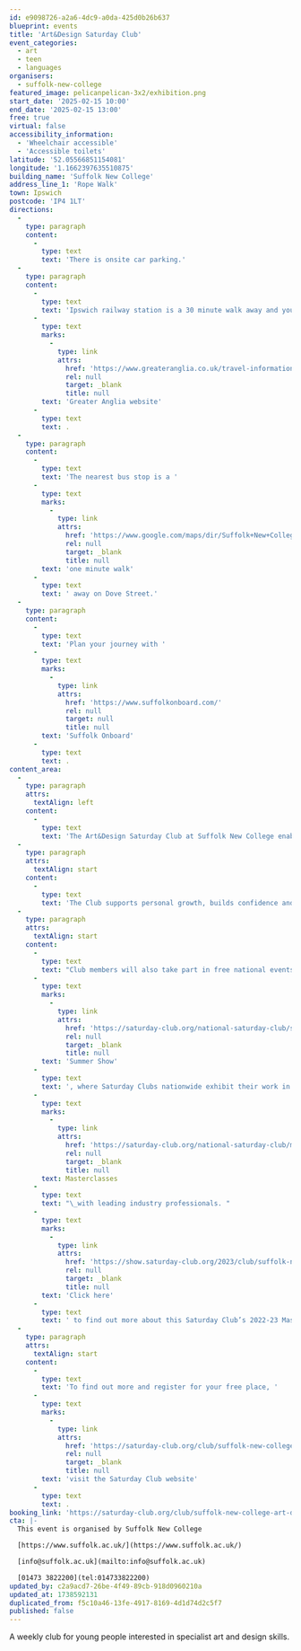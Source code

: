 ```yaml
---
id: e9098726-a2a6-4dc9-a0da-425d0b26b637
blueprint: events
title: 'Art&Design Saturday Club'
event_categories:
  - art
  - teen
  - languages
organisers:
  - suffolk-new-college
featured_image: pelicanpelican-3x2/exhibition.png
start_date: '2025-02-15 10:00'
end_date: '2025-02-15 13:00'
free: true
virtual: false
accessibility_information:
  - 'Wheelchair accessible'
  - 'Accessible toilets'
latitude: '52.05566851154081'
longitude: '1.1662397635510875'
building_name: 'Suffolk New College'
address_line_1: 'Rope Walk'
town: Ipswich
postcode: 'IP4 1LT'
directions:
  -
    type: paragraph
    content:
      -
        type: text
        text: 'There is onsite car parking.'
  -
    type: paragraph
    content:
      -
        type: text
        text: 'Ipswich railway station is a 30 minute walk away and you can find up to date train times on the '
      -
        type: text
        marks:
          -
            type: link
            attrs:
              href: 'https://www.greateranglia.co.uk/travel-information/station-information/ips'
              rel: null
              target: _blank
              title: null
        text: 'Greater Anglia website'
      -
        type: text
        text: .
  -
    type: paragraph
    content:
      -
        type: text
        text: 'The nearest bus stop is a '
      -
        type: text
        marks:
          -
            type: link
            attrs:
              href: 'https://www.google.com/maps/dir/Suffolk+New+College,+Waterfront+Building,+Rope+Walk,+Ipswich/Dove+Street,+Ipswich+IP4+2LS/@52.056116,1.1632617,17z/data=!4m14!4m13!1m5!1m1!1s0x47d99f81073e5c7f:0x4cf45ab41ce85c76!2m2!1d1.1661593!2d52.05553!1m5!1m1!1s0x47d99f81b84bd029:0xf15afb01fd2733f8!2m2!1d1.165675!2d52.056702!3e2?entry=ttu&g_ep=EgoyMDI1MDEyOS4xIKXMDSoASAFQAw%3D%3D'
              rel: null
              target: _blank
              title: null
        text: 'one minute walk'
      -
        type: text
        text: ' away on Dove Street.'
  -
    type: paragraph
    content:
      -
        type: text
        text: 'Plan your journey with '
      -
        type: text
        marks:
          -
            type: link
            attrs:
              href: 'https://www.suffolkonboard.com/'
              rel: null
              target: null
              title: null
        text: 'Suffolk Onboard'
      -
        type: text
        text: .
content_area:
  -
    type: paragraph
    attrs:
      textAlign: left
    content:
      -
        type: text
        text: 'The Art&Design Saturday Club at Suffolk New College enables students to explore a range of specialist art and design techniques including: drawing, painting, mixed media, printmaking, textiles, animation and photography.'
  -
    type: paragraph
    attrs:
      textAlign: start
    content:
      -
        type: text
        text: 'The Club supports personal growth, builds confidence and encourages creative risk taking. It also traditionally works with local creative groups, helping members to network and engage in exciting and innovative projects.'
  -
    type: paragraph
    attrs:
      textAlign: start
    content:
      -
        type: text
        text: "Club members will also take part in free national events including\_the\_"
      -
        type: text
        marks:
          -
            type: link
            attrs:
              href: 'https://saturday-club.org/national-saturday-club/summer-show/'
              rel: null
              target: _blank
              title: null
        text: 'Summer Show'
      -
        type: text
        text: ', where Saturday Clubs nationwide exhibit their work in a public exhibition, and '
      -
        type: text
        marks:
          -
            type: link
            attrs:
              href: 'https://saturday-club.org/national-saturday-club/masterclasses/'
              rel: null
              target: _blank
              title: null
        text: Masterclasses
      -
        type: text
        text: "\_with leading industry professionals. "
      -
        type: text
        marks:
          -
            type: link
            attrs:
              href: 'https://show.saturday-club.org/2023/club/suffolk-new-college'
              rel: null
              target: _blank
              title: null
        text: 'Click here'
      -
        type: text
        text: ' to find out more about this Saturday Club’s 2022-23 Masterclass with Polly Dunbar.'
  -
    type: paragraph
    attrs:
      textAlign: start
    content:
      -
        type: text
        text: 'To find out more and register for your free place, '
      -
        type: text
        marks:
          -
            type: link
            attrs:
              href: 'https://saturday-club.org/club/suffolk-new-college-art-design/'
              rel: null
              target: _blank
              title: null
        text: 'visit the Saturday Club website'
      -
        type: text
        text: .
booking_link: 'https://saturday-club.org/club/suffolk-new-college-art-design/'
cta: |-
  This event is organised by Suffolk New College

  [https://www.suffolk.ac.uk/](https://www.suffolk.ac.uk/)

  [info@suffolk.ac.uk](mailto:info@suffolk.ac.uk)

  [01473 3822200](tel:014733822200)
updated_by: c2a9acd7-26be-4f49-89cb-918d0960210a
updated_at: 1738592131
duplicated_from: f5c10a46-13fe-4917-8169-4d1d74d2c5f7
published: false
---
```

A weekly club for young people interested in specialist art and design skills.